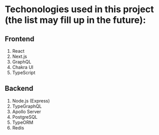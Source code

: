 # Techonologies used in this project (the list may fill up in the future):

## Frontend
  1. React
  2. Next.js
  3. GraphQL
  4. Chakra UI
  5. TypeScript

## Backend
  1. Node.js (Express)
  2. TypeGraphQL
  3. Apollo Server
  4. PostgreSQL
  5. TypeORM
  6. Redis
